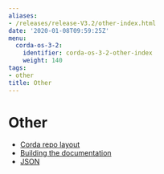 ```yaml
---
aliases:
- /releases/release-V3.2/other-index.html
date: '2020-01-08T09:59:25Z'
menu:
  corda-os-3-2:
    identifier: corda-os-3-2-other-index
    weight: 140
tags:
- other
title: Other
---
```



# Other



* [Corda repo layout](corda-repo-layout.md)
* [Building the documentation](building-the-docs.md)
* [JSON](json.md)



